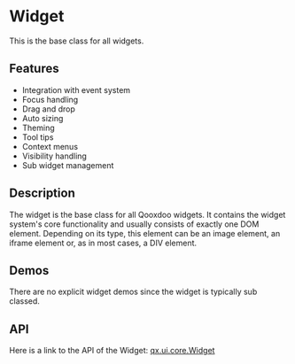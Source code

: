 # Widget

This is the base class for all widgets.

## Features

- Integration with event system
- Focus handling
- Drag and drop
- Auto sizing
- Theming
- Tool tips
- Context menus
- Visibility handling
- Sub widget management

## Description

The widget is the base class for all Qooxdoo widgets. It contains the widget
system's core functionality and usually consists of exactly one DOM element.
Depending on its type, this element can be an image element, an iframe element
or, as in most cases, a DIV element.

## Demos

There are no explicit widget demos since the widget is typically sub classed.

## API

Here is a link to the API of the Widget:
[qx.ui.core.Widget](apps://apiviewer/#qx.ui.core.Widget)

